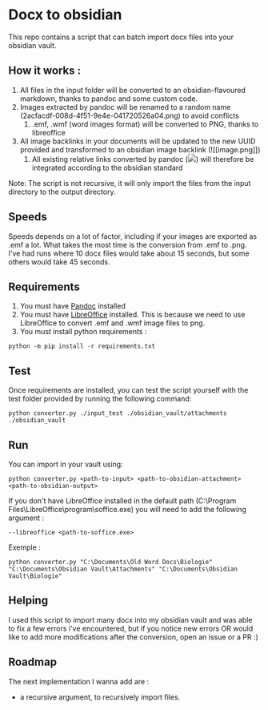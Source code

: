 # Docx to obsidian

This repo contains a script that can batch import docx files into your obsidian vault.

## How it works :
1) All files in the input folder will be converted to an obsidian-flavoured markdown, thanks to pandoc and some custom code.
2) Images extracted by pandoc will be renamed to a random name (2acfacdf-008d-4f51-9e4e-041720526a04.png) to avoid conflicts
   1) .emf, .wmf (word images format) will be converted to PNG, thanks to libreoffice
3) All image backlinks in your documents will be updated to the new UUID provided and transformed to an obsidian image backlink (![[image.png]])
   1) All existing relative links converted by pandoc (![](C:\path\to\image.png)) will therefore be integrated according to the obsidian standard 

Note: The script is not recursive, it will only import the files from the input directory to the output directory.

## Speeds
Speeds depends on a lot of factor, including if your images are exported as .emf a lot. What takes the most time is the conversion from .emf to .png.
I've had runs where 10 docx files would take about 15 seconds, but some others would take 45 seconds.

## Requirements

1) You must have [Pandoc](https://pandoc.org/installing.html) installed
2) You must have [LibreOffice](https://www.libreoffice.org/download/download-libreoffice/) installed. This is because we need to use LibreOffice to convert .emf and .wmf image files to png.
3) You must install python requirements : 
```
python -m pip install -r requirements.txt 
```


## Test

Once requirements are installed, you can test the script yourself with the test folder provided by running the following command: 
```
python converter.py ./input_test ./obsidian_vault/attachments ./obsidian_vault 
```

## Run 
You can import in your vault using:
```
python converter.py <path-to-input> <path-to-obsidian-attachment> <path-to-obsidian-output>
```

If you don't have LibreOffice installed in the default path (C:\Program Files\LibreOffice\program\soffice.exe) you will need to add the following argument : 
```
--libreoffice <path-to-soffice.exe>
```

Exemple : 
```
python converter.py "C:\Documents\Old Word Docs\Biologie" "C:\Documents\Obsidian Vault\Attachments" "C:\Documents\Obsidian Vault\Biologie"
```

## Helping 
I used this script to import many docx into my obsidian vault and was able to fix a few errors i've encountered, but if you notice new errors OR would like to add more modifications after the conversion, open an issue or a PR :)

## Roadmap
The next implementation I wanna add are :
- a recursive argument, to recursively import files.


